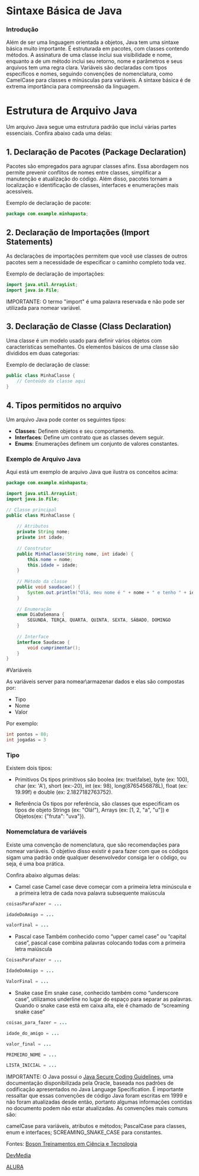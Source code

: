 # Sintaxe Básica de Java

### Introdução

Além de ser uma linguagem orientada a objetos, Java tem uma sintaxe básica muito importante. É estruturada em pacotes, com classes contendo métodos. A assinatura de uma classe inclui sua visibilidade e nome, enquanto a de um método inclui seu retorno, nome e parâmetros e seus arquivos tem uma regra clara. Variáveis são declaradas com tipos específicos e nomes, seguindo convenções de nomenclatura, como CamelCase para classes e minúsculas para variáveis. 
A sintaxe básica é de extrema importância para compreensão da linguagem.

# Estrutura de Arquivo Java

Um arquivo Java segue uma estrutura padrão que inclui várias partes essenciais. Confira abaixo cada uma delas:

## 1. Declaração de Pacotes (Package Declaration)

Pacotes são empregados para agrupar classes afins. Essa abordagem nos permite prevenir conflitos de nomes entre classes, simplificar a manutenção e atualização do código. Além disso, pacotes tornam a localização e identificação de classes, interfaces e enumerações mais acessíveis.

Exemplo de declaração de pacote:
```java
package com.example.minhapasta;
```

## 2. Declaração de Importações (Import Statements)

As declarações de importações permitem que você use classes de outros pacotes sem a necessidade de especificar o caminho completo toda vez.

Exemplo de declaração de importações:
```java
import java.util.ArrayList;
import java.io.File;
```

IMPORTANTE: O termo "import" é uma palavra reservada e não pode ser utilizada para nomear variável.

## 3. Declaração de Classe (Class Declaration)

Uma classe é um modelo usado para definir vários objetos com características semelhantes. Os elementos básicos de uma classe são divididos em duas categorias:
 
Exemplo de declaração de classe:
```java
public class MinhaClasse {
    // Conteúdo da classe aqui
}
```

## 4. Tipos permitidos no arquivo

Um arquivo Java pode conter os seguintes tipos:

- **Classes**: Definem objetos e seu comportamento.
- **Interfaces**: Define um contrato que as classes devem seguir.
- **Enums**: Enumerações definem um conjunto de valores constantes.

### Exemplo de Arquivo Java

Aqui está um exemplo de arquivo Java que ilustra os conceitos acima:

```java
package com.example.minhapasta;

import java.util.ArrayList;
import java.io.File;

// Classe principal
public class MinhaClasse {
    
    // Atributos
    private String nome;
    private int idade;
    
    // Construtor
    public MinhaClasse(String nome, int idade) {
        this.nome = nome;
        this.idade = idade;
    }
    
    // Método da classe
    public void saudacao() {
        System.out.println("Olá, meu nome é " + nome + " e tenho " + idade + " anos.");
    }
    
    // Enumeração
    enum DiaDaSemana {
        SEGUNDA, TERÇA, QUARTA, QUINTA, SEXTA, SÁBADO, DOMINGO
    }
    
    // Interface
    interface Saudacao {
        void cumprimentar();
    }
}
```

#Variáveis

As variáveis server para nomear\armazenar dados e elas são compostas por:

- Tipo
- Nome
- Valor

Por exemplo:
```java
int pontos = 80;
int jogadas = 3
```

### Tipo

Existem dois tipos:

- Primitivos
Os tipos primitivos são boolea (ex: true\false), byte (ex: 100), char (ex: 'A'), short (ex:-20), int (ex: 98), long(8765456878L), float (ex: 19.99f) e double (ex: 2.1827182763752). 

- Referência
Os tipos por referência, são classes que especificam os tipos de objeto Strings (ex: "Olá!"), Arrays (ex: [1, 2, "a", "u"]) e Objetos(ex: {"fruta": "uva"}).


### Nomemclatura de variáveis

Existe uma convenção de nomenclatura, que são recomendações para nomear variáveis. O objetivo disso existir é para fazer com que os códigos sigam uma padrão onde qualquer desenvolvedor consiga ler o cõdigo, ou seja, é uma boa prática.

Confira abaixo algumas delas:

- Camel case
Camel case deve começar com a primeira letra minúscula e a primeira letra de cada nova palavra subsequente maiúscula

```java
coisasParaFazer = ...

idadeDoAmigo = ...

valorFinal = ...
```

- Pascal case
Também conhecido como “upper camel case” ou “capital case”, pascal case combina palavras colocando todas com a primeira letra maiúscula

```java
CoisasParaFazer = ...

IdadeDoAmigo = ...

ValorFinal = ...
```

- Snake case
Em snake case, conhecido também como “underscore case”, utilizamos underline no lugar do espaço para separar as palavras. Quando o snake case está em caixa alta, ele é chamado de “screaming snake case”

```java
coisas_para_fazer = ...

idade_do_amigo = ...

valor_final = ...

PRIMEIRO_NOME = ...

LISTA_INICIAL = ...
```

IMPORTANTE: O Java possui o [Java Secure Coding Guidelines](https://www.oracle.com/java/technologies/javase/codeconventions-namingconventions.html), uma documentação disponibilizada pela Oracle, baseada nos padrões de codificação apresentados no Java Language Specification. É importante ressaltar que essas convenções de código Java foram escritas em 1999 e não foram atualizadas desde então, portanto algumas informações contidas no documento podem não estar atualizadas. As convenções mais comuns são:

camelCase para variáveis, atributos e métodos;
PascalCase para classes, enum e interfaces;
SCREAMING_SNAKE_CASE para constantes.

Fontes:
[Boson Treinamentos em Ciência e Tecnologia](http://www.bosontreinamentos.com.br/java/curso-de-java-o-que-sao-packages-pacotes/#:~:text=Os%20pacotes%20s%C3%A3o%20usados%20para,de%20classes%2C%20interfaces%20e%20enumera%C3%A7%C3%B5es.)

[DevMedia](https://www.devmedia.com.br/tipos-de-dados-por-valor-e-por-referencia-em-java/25293#:~:text=As%20vari%C3%A1veis%20de%20inst%C3%A2ncia%20de,boolean%20s%C3%A3o%20inicializadas%20como%20false.)

[ALURA](https://www.alura.com.br/artigos/convencoes-nomenclatura-camel-pascal-kebab-snake-case#camel-case)